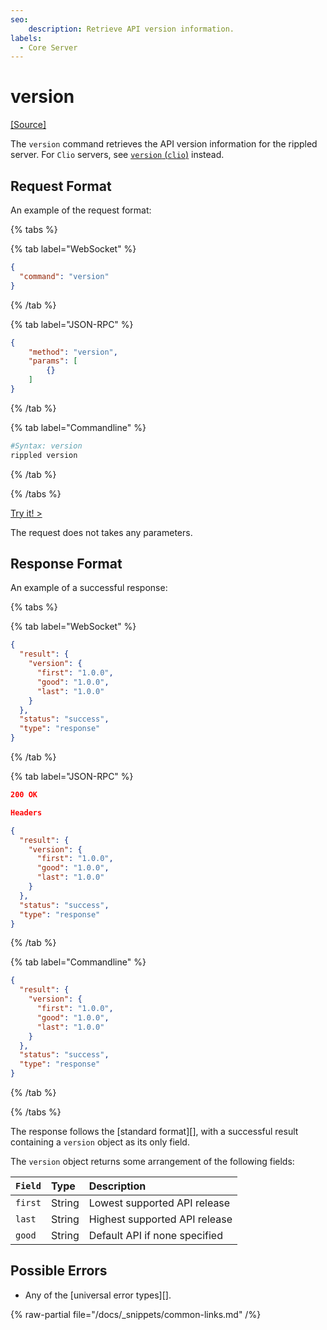 ```yaml
---
seo:
    description: Retrieve API version information.
labels:
  - Core Server
---
```

# version

[[Source]](https://github.com/XRPLF/rippled/blob/develop/src/ripple/beast/core/SemanticVersion.cpp "Source")

The `version` command retrieves the API version information for the rippled server. For `Clio` servers, see [`version` (`clio`)](../clio-methods/version.md) instead.


## Request Format
An example of the request format:

{% tabs %}

{% tab label="WebSocket" %}
```json
{
  "command": "version"
}
```
{% /tab %}

{% tab label="JSON-RPC" %}
```json
{
    "method": "version",
    "params": [
        {}
    ]
}
```
{% /tab %}

{% tab label="Commandline" %}
```sh
#Syntax: version
rippled version
```
{% /tab %}

{% /tabs %}

[Try it! >](/resources/dev-tools/websocket-api-tool#version)

The request does not takes any parameters.

## Response Format

An example of a successful response:

{% tabs %}

{% tab label="WebSocket" %}
```json
{
  "result": {
    "version": {
      "first": "1.0.0",
      "good": "1.0.0",
      "last": "1.0.0"
    }
  },
  "status": "success",
  "type": "response"
}
```
{% /tab %}

{% tab label="JSON-RPC" %}
```json
200 OK

Headers

{
  "result": {
    "version": {
      "first": "1.0.0",
      "good": "1.0.0",
      "last": "1.0.0"
    }
  },
  "status": "success",
  "type": "response"
}
```
{% /tab %}

{% tab label="Commandline" %}
```json
{
  "result": {
    "version": {
      "first": "1.0.0",
      "good": "1.0.0",
      "last": "1.0.0"
    }
  },
  "status": "success",
  "type": "response"
}
```
{% /tab %}

{% /tabs %}

The response follows the [standard format][], with a successful result containing a `version` object as its only field.

The `version` object returns some arrangement of the following fields:

| `Field`  | Type   | Description                   |
|:---------|:-------|:------------------------------|
| `first`  | String | Lowest supported API release  |
| `last`   | String | Highest supported API release |
| `good`   | String | Default API if none specified |

## Possible Errors

* Any of the [universal error types][].

{% raw-partial file="/docs/_snippets/common-links.md" /%}
